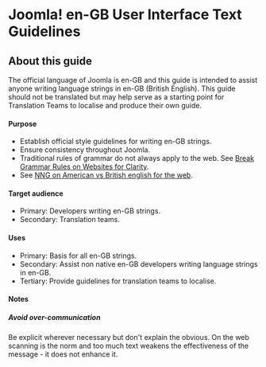 # Joomla! en-GB User Interface Text Guidelines
##  About this guide
The official language of Joomla is en-GB and this guide is intended to assist anyone writing language strings in en-GB (British English). This guide should not be translated but may help serve as a starting point for Translation Teams to localise and produce their own guide.

#### Purpose
* Establish official style guidelines for writing en-GB strings.
* Ensure consistency throughout Joomla.
* Traditional rules of grammar do not always apply to the web. See [Break Grammar Rules on Websites for Clarity](http://www.nngroup.com/articles/break-grammar-rules/).
* See [NNG on American vs British english for the web](http://www.nngroup.com/articles/american-vs-british-english-for-web/).

#### Target audience
* Primary: Developers writing en-GB strings.
* Secondary: Translation teams.

#### Uses
* Primary: Basis for all en-GB strings.
* Secondary: Assist non native en-GB developers writing language strings in en-GB.
* Tertiary: Provide guidelines for translation teams to localise.	

#### Notes
##### Avoid over-communication
Be explicit wherever necessary but don't explain the obvious. On the web scanning is the norm and too much text weakens the effectiveness of the message - it does not enhance it.






